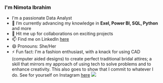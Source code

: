 

###  I'm Nimota Ibrahim

- I'm a passionate Data Analyst
- 🌱 I’m currently advancing my knowledge in **Exel, Power BI, SQL, Python** and more
- 👯 Hit me up for collaborations on exciting projects
- 📫 Find me on LinkedIn [here](https://www.linkedin.com/in/nimota-ibrahim-07825746/)
- 😄 Pronouns: She/Her
- ⚡ Fun fact: I'm a fashion enthusiast, with a knack for using CAD (computer aided designs)
  to create perfect traditional bridal attires; a skill that mirrors my approach of using tech to solve problems and to enhance creativity.
  This also goes to show that I commit to whatever I do. See for yourself on Instagram [here](https://www.instagram.com/blackngoldfashion?igsh=OGQ5ZDc2ODk2ZA%3D%3D&utm_source=qr)
  ![](Copy)
